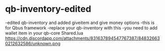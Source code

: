 # qb-inventory-edited
-edited qb-inventory and added giveitem and give money options
-this is for Qbus framework
-replace your qb-inventory with this
-you need to add wallet item in your qb-core Shared.lua 
https://cdn.discordapp.com/attachments/831637894547767387/848326630212632586/unknown.png
